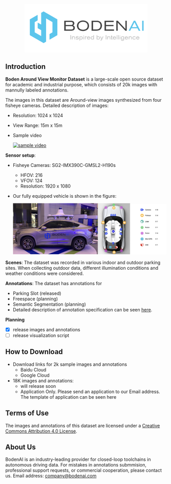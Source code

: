 <p align="center">
  <img src="figures/logo.png" height="150">
</p>

## Introduction

**Boden Around View Monitor Dataset** is a large-scale open source dataset for academic and industrial purpose, which consists of 20k images with mannully labeled annotations. 

The images in this dataset are Around-view images synthesized from four fisheye cameras. Detailed description of images:
* Resolution: 1024 x 1024
* View Range: 15m x 15m
* Sample video

  [![sample video](http://img.youtube.com/vi/yJPiaC3NNcM/0.jpg)](https://www.youtube.com/watch?v=yJPiaC3NNcM)

**Sensor setup**:
* Fisheye Cameras: SG2-IMX390C-GMSL2-H190s
  * HFOV: 216
  * VFOV: 124
  * Resolution: 1920 x 1080
* Our fully equipped vehicle is shown in the figure:

  <p align="left">
    <img src="figures/vehicle.png">
  </p>

**Scenes**: The dataset was recorded in various indoor and outdoor parking sites. When collecting outdoor data, different illumination conditions and weather conditions were considered. 

**Annotations**: The dataset has annotations for
* Parking Slot (released)
* Freespace (planning)
* Semantic Segmentation (planning)
* Detailed description of annotation specification can be seen [here](docs/annotation.md).

**Planning**
- [x] release images and annotations
- [ ] release visualization script

## How to Download

* Download links for 2k sample images and annotations
  * Baidu Cloud
  * Google Cloud
* 18K images and annotations:
  * will release soon
  * Application Only. Please send an application to our Email address. The template of application can be seen here

## Terms of Use
The images and annotations of this dataset are licensed under a [Creative Commons Attribution 4.0 License](LICENSE).

## About Us
BodenAI is an industry-leading provider for closed-loop toolchains in autonomous driving data. 
For mistakes in annotations submmision, professional support requests, or commercial cooperation, please contact us. Email address: company@bodenai.com

